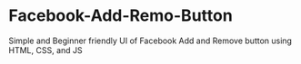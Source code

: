 # Facebook-Add-Remo-Button
Simple and Beginner friendly UI of Facebook Add and Remove button using HTML, CSS, and JS
